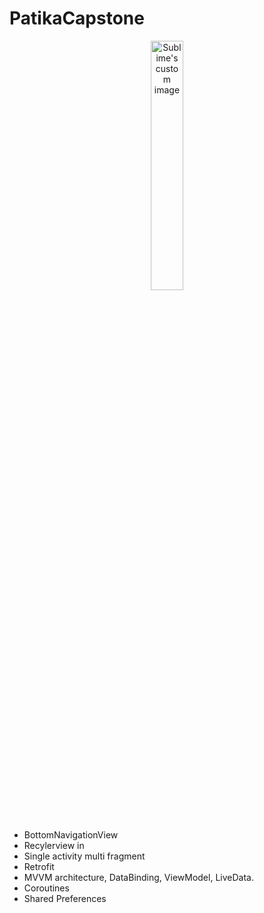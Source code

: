 # PatikaCapstone

<p align="center"  width="70%">
  <img width="32%" src="https://github.com/FMSSBilisimAndroid/CansuKoseCapstoneHomework/blob/main/image/GIF-221012_030037.gif" alt="Sublime's custom image"/>
</p>


- BottomNavigationView 
- Recylerview in
- Single activity multi fragment
- Retrofit
- MVVM architecture, DataBinding, ViewModel, LiveData.
- Coroutines
- Shared Preferences
